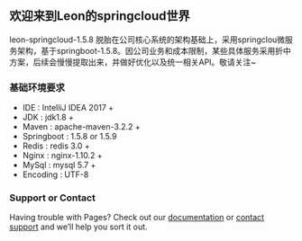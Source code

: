 ## 欢迎来到Leon的springcloud世界

   leon-springcloud-1.5.8 脱胎在公司核心系统的架构基础上，采用springclou微服务架构，基于springboot-1.5.8。因公司业务和成本限制，某些具体服务采用折中方案，后续会慢慢提取出来，并做好优化以及统一相关API。敬请关注~
   

### 基础环境要求

 - IDE : IntelliJ IDEA 2017 +
 - JDK : jdk1.8 +
 - Maven : apache-maven-3.2.2 +
 - Springboot : 1.5.8 or 1.5.9 
 - Redis : redis 3.0 +
 - Nginx : nginx-1.10.2 +
 - MySql : mysql 5.7 +
 - Encoding : UTF-8



### Support or Contact

Having trouble with Pages? Check out our [documentation](https://help.github.com/categories/github-pages-basics/) or [contact support](https://github.com/contact) and we’ll help you sort it out.
